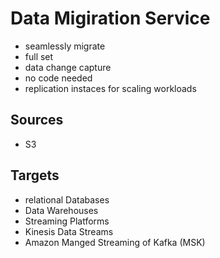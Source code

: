 # Data Migiration Service
- seamlessly migrate
- full set
- data change capture
- no code needed
- replication instaces for scaling workloads
## Sources
- S3
## Targets
- relational Databases
- Data Warehouses
- Streaming Platforms
- Kinesis Data Streams
- Amazon Manged Streaming of Kafka (MSK)

